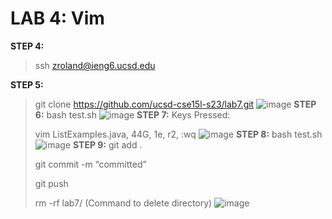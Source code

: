 # LAB 4: Vim

**STEP 4:**
>ssh zroland@ieng6.ucsd.edu

**STEP 5:**
>git clone https://github.com/ucsd-cse15l-s23/lab7.git
![image](https://ibb.co/LRNf267)
**STEP 6:**
>bash test.sh
![image](https://ibb.co/6HNyynW)
**STEP 7:**
>Keys Pressed:
>
>vim ListExamples.java, 44G, 1e, r2, :wq
![image](https://ibb.co/T2LmBRC)
**STEP 8:**
>bash test.sh
![image](https://ibb.co/s5Q3nCb)
**STEP 9:**
>git add .
>
>git commit -m “committed”
>
>git push
>
>rm -rf lab7/ (Command to delete directory)
![image](https://ibb.co/m0jMXLg)
